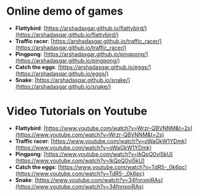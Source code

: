 # Online demo of games

* **Flattybird**: [https://arshadasgar.github.io/flattybird/](https://arshadasgar.github.io/flattybird/)  
* **Traffic racer**: [https://arshadasgar.github.io/traffic_racer/](https://arshadasgar.github.io/traffic_racer/)  
* **Pingpong**: [https://arshadasgar.github.io/pingpong/](https://arshadasgar.github.io/pingpong/)  
* **Catch the eggs**: [https://arshadasgar.github.io/eggs/](https://arshadasgar.github.io/eggs/)  
* **Snake**: [https://arshadasgar.github.io/snake/](https://arshadasgar.github.io/snake/)  

# Video Tutorials on Youtube

* **Flattybird**: [https://www.youtube.com/watch?v=Wrzr-QBVNNM&t=2s](https://www.youtube.com/watch?v=Wrzr-QBVNNM&t=2s)  
* **Traffic racer**: [https://www.youtube.com/watch?v=oWaGkW1YDmk](https://www.youtube.com/watch?v=oWaGkW1YDmk)  
* **Pingpong**: [https://www.youtube.com/watch?v=lkQpQ0vi5kU](https://www.youtube.com/watch?v=lkQpQ0vi5kU)  
* **Catch the eggs**: [https://www.youtube.com/watch?v=TdR5-_0k6pc](https://www.youtube.com/watch?v=TdR5-_0k6pc)  
* **Snake**: [https://www.youtube.com/watch?v=34fnnxpjRAs](https://www.youtube.com/watch?v=34fnnxpjRAs)   

